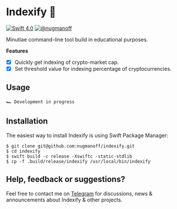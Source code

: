 # Indexify 💸

[![Swift 4.0](https://img.shields.io/badge/swift-4.0-orange.svg)](#)
[![@nugmanoff](https://img.shields.io/badge/contact-%40nugmanoff-brightgreen.svg)](https://t.me/nugmanoff)

Minutiae command-line tool build in educational purposes.

**Features**

- [X] Quickly get indexing of crypto-market cap.
- [X] Set threshold value for indexing percentage of cryptocurrencies.

## Usage

```
🏎 Development in progress
```

## Installation

The easiest way to install Indexify is using Swift Package Manager:

```
$ git clone git@github.com:nugmanoff/indexify.git
$ cd indexify
$ swift build -c release -Xswiftc -static-stdlib
$ cp -f .build/release/indexify /usr/local/bin/indexify
```

## Help, feedback or suggestions?

Feel free to contact me on [Telegram](https://t.me/nugmanoff) for discussions, news & announcements about Indexify & other projects.
